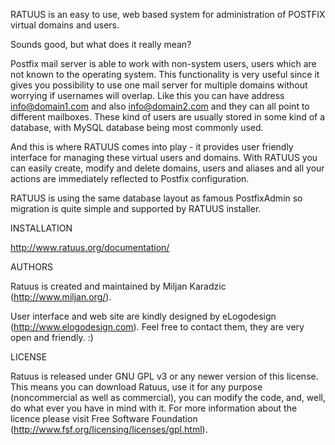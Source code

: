 RATUUS is an easy to use, web based system for administration of POSTFIX virtual 
domains and users.

Sounds good, but what does it really mean?

Postfix mail server is able to work with non-system users, users which are not 
known to the operating system. This functionality is very useful since it gives you 
possibility to use one mail server for multiple domains without worrying if usernames 
will overlap. Like this you can have address info@domain1.com and also info@domain2.com 
and they can all point to different mailboxes. These kind of users are usually stored 
in some kind of a database, with MySQL database being most commonly used.

And this is where RATUUS comes into play - it provides user friendly interface 
for managing these virtual users and domains. With RATUUS you can easily create, 
modify and delete domains, users and aliases and all your actions are immediately 
reflected to Postfix configuration.

RATUUS is using the same database layout as famous PostfixAdmin so migration is 
quite simple and supported by RATUUS installer.

INSTALLATION

http://www.ratuus.org/documentation/

AUTHORS

Ratuus is created and maintained by Miljan Karadzic (http://www.miljan.org/).

User interface and web site are kindly designed by eLogodesign (http://www.elogodesign.com). 
Feel free to contact them, they are very open and friendly. :)

LICENSE

Ratuus is released under GNU GPL v3 or any newer version of this license. This means 
you can download Ratuus, use it for any purpose (noncommercial as well as commercial), 
you can modify the code, and, well, do what ever you have in mind with it. For more 
information about the licence please visit Free Software Foundation 
(http://www.fsf.org/licensing/licenses/gpl.html).
